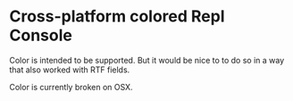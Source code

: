 # Cross-platform colored Repl Console

Color is intended to be supported. But it would be nice to to do so
in a way that also worked with RTF fields.

Color is currently broken on OSX.


